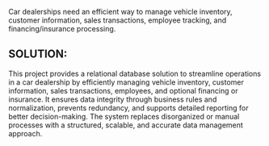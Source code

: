 
Car dealerships need an efficient way to manage vehicle inventory, customer information, sales transactions, employee tracking, and financing/insurance processing.

## SOLUTION:

This project provides a relational database solution to streamline operations in a car dealership by efficiently managing vehicle inventory, customer information, sales transactions, employees, and optional financing or insurance. It ensures data integrity through business rules and normalization, prevents redundancy, and supports detailed reporting for better decision-making. The system replaces disorganized or manual processes with a structured, scalable, and accurate data management approach.
